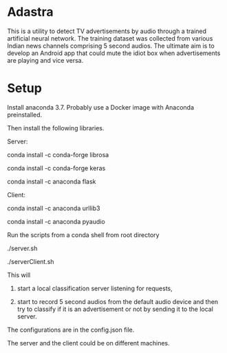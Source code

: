 Adastra
=======

This is a utility to detect TV advertisements by audio through a trained artificial neural network. The training dataset was collected from various Indian news channels comprising 5 second audios. The ultimate aim is to develop an Android app that could mute the idiot box when advertisements are playing and vice versa.

Setup
=====

Install anaconda 3.7. Probably use a Docker image with Anaconda preinstalled.

Then install the following libraries.

Server:

conda install -c conda-forge librosa

conda install -c conda-forge keras

conda install -c anaconda flask

Client:

conda install -c anaconda urllib3

conda install -c anaconda pyaudio

Run the scripts from a conda shell from root directory 

./server.sh

./serverClient.sh

This will 

1. start a local classification server listening for requests,

2. start to record 5 second audios from the default audio device and then try to classify if it is an advertisement or not by sending it to the local server.

The configurations are in the config.json file.

The server and the client could be on different machines.
